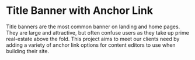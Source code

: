 # Title Banner with Anchor Link
Title banners are the most common banner on landing and home pages. They are large and attractive, but often confuse users as they take up prime real-estate above the fold. This project aims to meet our clients need by adding a variety of anchor link options for content editors to use when building their site.

